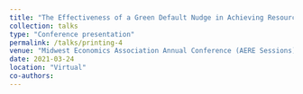```yaml
---
title: "The Effectiveness of a Green Default Nudge in Achieving Resource Conservation"
collection: talks
type: "Conference presentation"
permalink: /talks/printing-4
venue: "Midwest Economics Association Annual Conference (AERE Sessions)"
date: 2021-03-24
location: "Virtual"
co-authors: 
---
```


